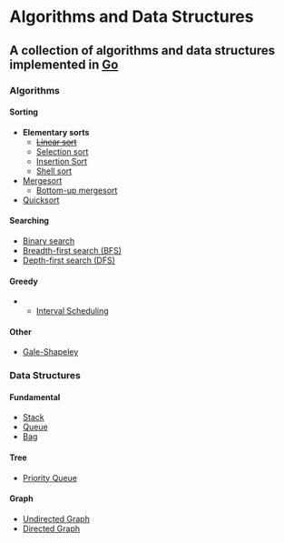 Algorithms and Data Structures
==============================

A collection of algorithms and data structures implemented in [Go](https://golang.org/ "Visit golang.org")
----------------------------------------------------------------

### Algorithms

#### Sorting

* __Elementary sorts__
    * [~~Linear sort~~](https://github.com/oyvinddd/algorithms/blob/master/algorithms/sorting/linearsort/linearsort.go "Go to page")
    * [Selection sort](https://github.com/oyvinddd/algorithms/blob/master/algorithms/sorting/selectionsort/selectionsort.go "Go to page")
    * [Insertion Sort](https://github.com/oyvinddd/algorithms/blob/master/algorithms/sorting/insertionsort/insertionsort.go "Go to page")
    * [Shell sort](https://github.com/oyvinddd/algorithms/blob/master/algorithms/sorting/shellsort/shellsort.go "Go to page")  
* [Mergesort](https://github.com/oyvinddd/algorithms/blob/master/algorithms/sorting/mergesort/mergesort.go "Go to page")
    * [Bottom-up mergesort](https://github.com/oyvinddd/algorithms/blob/master/algorithms/sorting/mergesort/mergesortbu.go "Go to page")
* [Quicksort](https://github.com/oyvinddd/algorithms/blob/master/algorithms/sorting/quicksort/quicksort.go "Go to page")

#### Searching
* [Binary search](https://github.com/oyvinddd/algorithms/blob/master/algorithms/searching/binarysearch/binarysearch.go "Go to page")
* [Breadth-first search (BFS)](https://github.com/oyvinddd/algorithms/blob/master/algorithms/searching/bfs/bfs.go "Go to page")
* [Depth-first search (DFS)](https://github.com/oyvinddd/algorithms/blob/master/algorithms/searching/dfs/dfs.go "Go to page")

#### Greedy
* * [Interval Scheduling](https://github.com/oyvinddd/algorithms/blob/master/algorithms/greedy/interval.go "Go to page")

#### Other
* [Gale-Shapeley](https://github.com/oyvinddd/algorithms/blob/master/algorithms/other/galeshapeley/galeshapeley.go "Go to page")

### Data Structures

#### Fundamental

* [Stack](https://github.com/oyvinddd/algorithms/blob/master/datastructures/stack/stack.go "Go to page")
* [Queue](https://github.com/oyvinddd/algorithms/blob/master/datastructures/queue/queue.go "Go to page")
* [Bag](https://github.com/oyvinddd/algorithms/blob/master/datastructures/bag/bag.go "Go to page")

#### Tree

* [Priority Queue](https://github.com/oyvinddd/algorithms/blob/master/datastructures/heap/pq.go "Go to page")

#### Graph

* [Undirected Graph](https://github.com/oyvinddd/algorithms/blob/master/datastructures/graphs/graph.go "Go to page")
* [Directed Graph](https://github.com/oyvinddd/algorithms/blob/master/datastructures/graphs/digraph.go "Go to page")